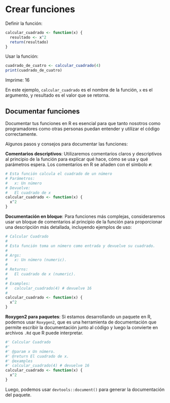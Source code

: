 # Crear funciones

Definir la función:

``` r
calcular_cuadrado <- function(x) {
  resultado <- x^2
  return(resultado)
}
```

Usar la función:

``` r
cuadrado_de_cuatro <- calcular_cuadrado(4)
print(cuadrado_de_cuatro)
```

Imprime: 16

En este ejemplo, `calcular_cuadrado` es el nombre de la función, `x` es el argumento, y resultado es el valor que se retorna.

## Documentar funciones

Documentar tus funciones en R es esencial para que tanto nosotros como programadores como otras personas puedan entender y utilizar el código correctamente.

Algunos pasos y consejos para documentar las funciones:

**Comentarios descriptivos**: Utilizaremos comentarios claros y descriptivos al principio de la función para explicar qué hace, cómo se usa y qué parámetros espera. Los comentarios en R se añaden con el símbolo `#`:

``` r
# Esta función calcula el cuadrado de un número
# Parámetros:
#   x: Un número
# Devuelve:
#   El cuadrado de x
calcular_cuadrado <- function(x) {
  x^2
}
```

**Documentación en bloque**: Para funciones más complejas, consideraremos usar un bloque de comentarios al principio de la función para proporcionar una descripción más detallada, incluyendo ejemplos de uso:

``` r
# Calcular Cuadrado
#
# Esta función toma un número como entrada y devuelve su cuadrado.
#
# Args:
#   x: Un número (numeric).
#
# Returns:
#   El cuadrado de x (numeric).
#
# Examples:
#   calcular_cuadrado(4) # devuelve 16
#
calcular_cuadrado <- function(x) {
  x^2
}
```

**Roxygen2 para paquetes**: Si estamos desarrollando un paquete en R, podemos usar `Roxygen2`, que es una herramienta de documentación que permite escribir la documentación junto al código y luego la convierte en archivos `.Rd` que R puede interpretar.

``` r
#' Calcular Cuadrado
#'
#' @param x Un número.
#' @return El cuadrado de x.
#' @examples
#' calcular_cuadrado(4) # devuelve 16
calcular_cuadrado <- function(x) {
  x^2
}
```

Luego, podemos usar `devtools::document()` para generar la documentación del paquete.
